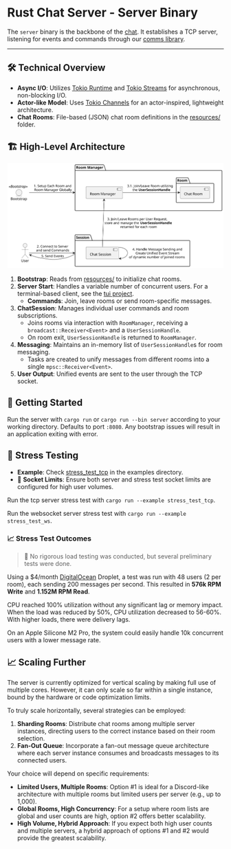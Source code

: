 # Rust Chat Server - Server Binary

The `server` binary is the backbone of the [chat](../). It establishes a TCP server, listening for events and commands through our [comms library](../comms).

---

## 🛠 Technical Overview

- **Async I/O**: Utilizes [Tokio Runtime](https://tokio.rs/) and [Tokio Streams](https://tokio.rs/tokio/tutorial/streams) for asynchronous, non-blocking I/O.
- **Actor-like Model**: Uses [Tokio Channels](https://tokio.rs/tokio/tutorial/channels) for an actor-inspired, lightweight architecture.
- **Chat Rooms**: File-based (JSON) chat room definitions in the [resources/](./resources/chat_rooms_metadatas.json) folder.

## 🏗 High-Level Architecture

![High Level Architecture Diagram](./docs/high-level-architecture.svg)

1. **Bootstrap**: Reads from [resources/](./resources/chat_rooms_metadatas.json) to initialize chat rooms.
2. **Server Start**: Handles a variable number of concurrent users. For a terminal-based client, see the [tui project](../tui/).
    - **Commands**: Join, leave rooms or send room-specific messages.
3. **ChatSession**: Manages individual user commands and room subscriptions.
    - Joins rooms via interaction with `RoomManager`, receiving a `broadcast::Receiver<Event>` and a `UserSessionHandle`.
    - On room exit, `UserSessionHandle` is returned to `RoomManager`.
4. **Messaging**: Maintains an in-memory list of `UserSessionHandle`s for room messaging.
    - Tasks are created to unify messages from different rooms into a single `mpsc::Receiver<Event>`.
5. **User Output**: Unified events are sent to the user through the TCP socket.

## 🚀 Getting Started

Run the server with `cargo run` or `cargo run --bin server` according to your working directory. Defaults to port `:8080`. Any bootstrap issues will result in an application exiting with error.

## 🧪 Stress Testing

- **Example**: Check [stress_test_tcp](./examples/stress_test_tcp.rs) in the examples directory.
- 🚨 **Socket Limits**: Ensure both server and stress test socket limits are configured for high user volumes.

Run the tcp server stress test with `cargo run --example stress_test_tcp`.

Run the websocket server stress test with `cargo run --example stress_test_ws`.

### 📈 Stress Test Outcomes

> 🚫 No rigorous load testing was conducted, but several preliminary tests were done.

Using a $4/month [DigitalOcean](https://www.digitalocean.com/pricing/droplets) Droplet, a test was run with 48 users (2 per room), each sending 200 messages per second. This resulted in **576k RPM Write** and **1.152M RPM Read**.

CPU reached 100% utilization without any significant lag or memory impact. When the load was reduced by 50%, CPU utilization decreased to 56-60%. With higher loads, there were delivery lags.

On an Apple Silicone M2 Pro, the system could easily handle 10k concurrent users with a lower message rate.

## 📈 Scaling Further

The server is currently optimized for vertical scaling by making full use of multiple cores. However, it can only scale so far within a single instance, bound by the hardware or code optimization limits.

To truly scale horizontally, several strategies can be employed:

1. **Sharding Rooms**: Distribute chat rooms among multiple server instances, directing users to the correct instance based on their room selection.
2. **Fan-Out Queue**: Incorporate a fan-out message queue architecture where each server instance consumes and broadcasts messages to its connected users.

Your choice will depend on specific requirements:

- **Limited Users, Multiple Rooms**: Option #1 is ideal for a Discord-like architecture with multiple rooms but limited users per server (e.g., up to 1,000).
- **Global Rooms, High Concurrency**: For a setup where room lists are global and user counts are high, option #2 offers better scalability.
- **High Volume, Hybrid Approach**: If you expect both high user counts and multiple servers, a hybrid approach of options #1 and #2 would provide the greatest scalability.
